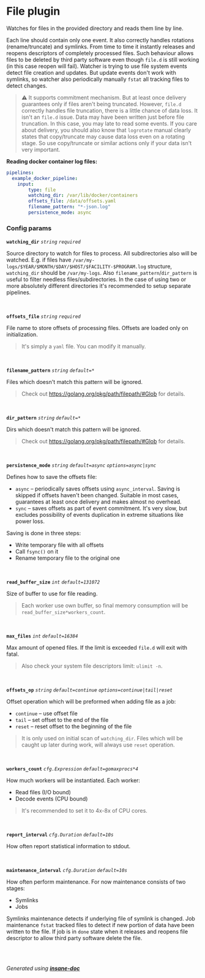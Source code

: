 # File plugin
Watches for files in the provided directory and reads them line by line.

Each line should contain only one event. It also correctly handles rotations (rename/truncate) and symlinks.
From time to time it instantly releases and reopens descriptors of completely processed files.
Such behaviour allows files to be deleted by third party software even though `file.d` is still working (in this case reopen will fail).
Watcher is trying to use file system events detect file creation and updates.
But update events don't work with symlinks, so watcher also periodically manually `fstat` all tracking files to detect changes.

> ⚠ It supports commitment mechanism. But at least once delivery guarantees only if files aren't being truncated.
> However, `file.d` correctly handles file truncation, there is a little chance of data loss.
> It isn't an `file.d` issue. Data may have been written just before file truncation. In this case, you may late to read some events.
> If you care about delivery, you should also know that `logrotate` manual clearly states that copy/truncate may cause data loss even on a rotating stage.
> So use copy/truncate or similar actions only if your data isn't very important.


**Reading docker container log files:**
```yaml
pipelines:
  example_docker_pipeline:
	input:
		type: file
		watching_dir: /var/lib/docker/containers
		offsets_file: /data/offsets.yaml
		filename_pattern: "*-json.log"
		persistence_mode: async
```

### Config params
**`watching_dir`** *`string`* *`required`* 

Source directory to watch for files to process. All subdirectories also will be watched. E.g. if files have
`/var/my-logs/$YEAR/$MONTH/$DAY/$HOST/$FACILITY-$PROGRAM.log` structure, `watching_dir` should be `/var/my-logs`.
Also `filename_pattern`/`dir_pattern` is useful to filter needless files/subdirectories. In the case of using two or more
absolutely different directories it's recommended to setup separate pipelines.

<br>

**`offsets_file`** *`string`* *`required`* 

File name to store offsets of processing files. Offsets are loaded only on initialization.
> It's simply a `yaml` file. You can modify it manually.

<br>

**`filename_pattern`** *`string`* *`default=*`* 

Files which doesn't match this pattern will be ignored.
> Check out https://golang.org/pkg/path/filepath/#Glob for details.

<br>

**`dir_pattern`** *`string`* *`default=*`* 

Dirs which doesn't match this pattern will be ignored.
> Check out https://golang.org/pkg/path/filepath/#Glob for details.

<br>

**`persistence_mode`** *`string`* *`default=async`* *`options=async|sync`* 

Defines how to save the offsets file:
*  `async` – periodically saves offsets using `async_interval`. Saving is skipped if offsets haven't been changed. Suitable in most cases, guarantees at least once delivery and makes almost no overhead.
*  `sync` – saves offsets as part of event commitment. It's very slow, but excludes possibility of events duplication in extreme situations like power loss.

Saving is done in three steps:
*  Write temporary file with all offsets
*  Call `fsync()` on it
*  Rename temporary file to the original one

<br>

**`read_buffer_size`** *`int`* *`default=131072`* 

Size of buffer to use for file reading.
> Each worker use own buffer, so final memory consumption will be `read_buffer_size*workers_count`.

<br>

**`max_files`** *`int`* *`default=16384`* 

Max amount of opened files. If the limit is exceeded `file.d` will exit with fatal.
> Also check your system file descriptors limit: `ulimit -n`.

<br>

**`offsets_op`** *`string`* *`default=continue`* *`options=continue|tail|reset`* 

Offset operation which will be preformed when adding file as a job:
*  `continue` – use offset file
*  `tail` – set offset to the end of the file
*  `reset` – reset offset to the beginning of the file
> It is only used on initial scan of `watching_dir`. Files which will be caught up later during work, will always use `reset` operation.

<br>

**`workers_count`** *`cfg.Expression`* *`default=gomaxprocs*4`* 

How much workers will be instantiated. Each worker:
* Read files (I/O bound)
* Decode events (CPU bound)
> It's recommended to set it to 4x-8x of CPU cores.

<br>

**`report_interval`** *`cfg.Duration`* *`default=10s`* 

How often report statistical information to stdout.

<br>

**`maintenance_interval`** *`cfg.Duration`* *`default=10s`* 

How often perform maintenance.
For now maintenance consists of two stages:
* Symlinks
* Jobs

Symlinks maintenance detects if underlying file of symlink is changed.
Job maintenance `fstat` tracked files to detect if new portion of data have been written to the file. If job is in `done` state when it releases and reopens file descriptor to allow third party software delete the file.

<br>


<br>*Generated using [__insane-doc__](https://github.com/vitkovskii/insane-doc)*
